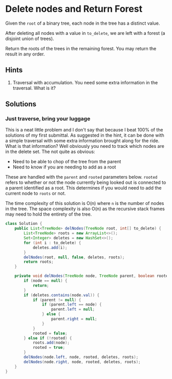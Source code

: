 # Delete nodes and Return Forest

Given the `root` of a binary tree, each node in the tree has a distinct value.

After deleting all nodes with a value in `to_delete`, we are left with a forest
(a disjoint union of trees).

Return the roots of the trees in the remaining forest. You may return the result
in any order.

## Hints

1. Traversal with accumulation. You need some extra information in the
   traversal. What is it?

## Solutions

### Just traverse, bring your luggage

This is a neat little problem and I don't say that because I beat 100% of the
solutions of my first submittal. As suggested in the hint, it can be done with
a simple traversal with some extra information brought along for the ride.
What is that information? Well obviously you need to track which nodes are in
the delete set. The not quite as obvious:

- Need to be able to chop of the tree from the parent
- Need to know if you are needing to add as a root

These are handled with the `parent` and `rooted` parameters below. `rooted`
refers to whether or not the node currently being looked out is connected
to a parent identified as a root. This determines if you would need to add
the current node to `roots` or not.

The time complexity of this solution is O(n) where `n` is the number of nodes
in the tree. The space complexity is also O(n) as the recursive stack frames
may need to hold the entirety of the tree.

```java
class Solution {
    public List<TreeNode> delNodes(TreeNode root, int[] to_delete) {
        List<TreeNode> roots = new ArrayList<>();
        Set<Integer> deletes = new HashSet<>();
        for (int i : to_delete) {
            deletes.add(i);
        }
        delNodes(root, null, false, deletes, roots);
        return roots;
    }

    private void delNodes(TreeNode node, TreeNode parent, boolean rooted, Set<Integer> deletes, List<TreeNode> roots) {
        if (node == null) {
            return;
        }
        if (deletes.contains(node.val)) {
            if (parent != null) {
                if (parent.left == node) {
                    parent.left = null;
                } else {
                    parent.right = null;
                }
            }
            rooted = false;
        } else if (!rooted) {
            roots.add(node);
            rooted = true;
        }
        delNodes(node.left, node, rooted, deletes, roots);
        delNodes(node.right, node, rooted, deletes, roots);
    }
}
```

